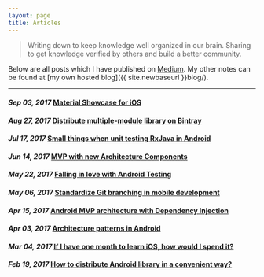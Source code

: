 ```yaml
---
layout: page
title: Articles
---
```


> Writing down to keep knowledge well organized in our brain. Sharing to get knowledge verified by others and build a better community.  

Below are all posts which I have published on [Medium](https://medium.com/@quangctkm9207). My other notes can be found at [my own hosted blog]({{ site.newbaseurl }}blog/).

---
#### *Sep 03, 2017* [Material Showcase for iOS](https://blog.mindorks.com/material-showcase-for-ios-f077ba950b03)
#### *Aug 27, 2017* [Distribute multiple-module library on Bintray](https://blog.mindorks.com/distribute-multiple-module-library-on-bintray-for-java-and-android-developers-212216bc1aa7)

#### *Jul 17, 2017* [Small things when unit testing RxJava in Android](https://blog.mindorks.com/small-things-when-unit-testing-rxjava-in-android-7f7c336ccabd)

#### *Jun 14, 2017* [MVP with new Architecture Components](https://blog.mindorks.com/android-mvp-with-new-architecture-components-7627b7cb8491)

#### *May 22, 2017* [Falling in love with Android Testing](https://blog.mindorks.com/falling-in-love-with-android-testing-dd11ffa6ac3e)

#### *May 06, 2017* [Standardize Git branching in mobile development](https://android.jlelse.eu/standardize-git-branching-in-mobile-development-7045423330db)

#### *Apr 15, 2017* [Android MVP architecture with Dependency Injection](https://android.jlelse.eu/android-mvp-architecture-with-dependency-injection-dee43fe47af0)

#### *Apr 03, 2017* [Architecture patterns in Android](https://android.jlelse.eu/architecture-patterns-in-android-abf99f2b6f70)

#### *Mar 04, 2017* [If I have one month to learn iOS, how would I spend it? ](https://android.jlelse.eu/if-i-have-one-month-to-learn-ios-how-would-i-spend-it-a5b2aba87cc2)

#### *Feb 19, 2017* [How to distribute Android library in a convenient way?](https://android.jlelse.eu/how-to-distribute-android-library-in-a-convenient-way-d43fb68304a7)
